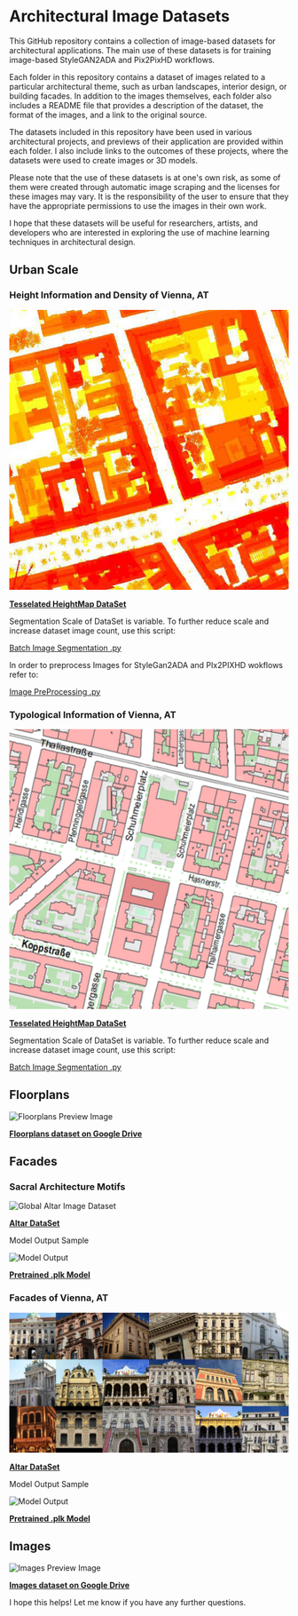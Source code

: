 # Architectural Image Datasets

This GitHub repository contains a collection of image-based datasets for architectural applications. The main use of these datasets is for training image-based StyleGAN2ADA and Pix2PixHD workflows. 

Each folder in this repository contains a dataset of images related to a particular architectural theme, such as urban landscapes, interior design, or building facades. In addition to the images themselves, each folder also includes a README file that provides a description of the dataset, the format of the images, and a link to the original source. 

The datasets included in this repository have been used in various architectural projects, and previews of their application are provided within each folder. I also include links to the outcomes of these projects, where the datasets were used to create images or 3D models.

Please note that the use of these datasets is at one's own risk, as some of them were created through automatic image scraping and the licenses for these images may vary. It is the responsibility of the user to ensure that they have the appropriate permissions to use the images in their own work.

I hope that these datasets will be useful for researchers, artists, and developers who are interested in exploring the use of machine learning techniques in architectural design. 


## Urban Scale

### Height Information and Density of Vienna, AT

![Urban Scale Preview Image](content/urban_heightmap/21_3.jpg)

**[Tesselated HeightMap DataSet](https://drive.google.com/file/d/1yluRfJOm0j5zO3CsAXJ4i0svnm7Y5-RR/view?usp=share_link)**

Segmentation Scale of DataSet is variable. To further reduce scale and increase dataset image count, use this script:

[Batch Image Segmentation .py](/image_processing_tools/image_segmentation_and_stich.py)

In order to preprocess Images for StyleGan2ADA and PIx2PIXHD wokflows refer to:

[Image PreProcessing .py](/image_processing_tools/preprocess_images_ml.py)

### Typological Information of Vienna, AT

![Urban Scale Preview Image](/content/dataset_maps_preview.jpg)

**[Tesselated HeightMap DataSet](https://drive.google.com/drive/folders/1K5diQ3pUusKVF9E_v_GBK5JxtNN_99UA?usp=share_link)**

Segmentation Scale of DataSet is variable. To further reduce scale and increase dataset image count, use this script:

[Batch Image Segmentation .py](/image_processing_tools/image_segmentation_and_stich.py)

## Floorplans

![Floorplans Preview Image](/path/to/floorplans_preview_image.png)

**[Floorplans dataset on Google Drive](https://drive.google.com/drive/folders/your-floorplans-dataset-link)**

## Facades

### Sacral Architecture Motifs
![Global Altar Image Dataset](content/altar_preview.jpg)

**[Altar DataSet](https://drive.google.com/drive/folders/1DZkYbFLu9nIpemP4tfRJkyxAFVj9qGnn?usp=sharing)**

Model Output Sample

![Model Output](/content/altar_model_output.gif)

**[Pretrained .plk Model](https://drive.google.com/file/d/1VstC0zJwrWHqJXQcOBqqelSoYdsYy3Ou/view?usp=sharing)**

 
 

### Facades of Vienna, AT
![Global Altar Image Dataset](/content/facades_dataset.jpg)

**[Altar DataSet](https://drive.google.com/file/d/1Zcs2XAS4YxJJEf3VHqFdR0E5Npr1wqXV/view?usp=sharing)**

Model Output Sample

![Model Output](content/facade_model_output.gif)

**[Pretrained .plk Model](https://drive.google.com/file/d/1woaGw76VyJXyjbHZrT710yS5XHSgLq_K/view?usp=sharing)**


## Images

![Images Preview Image](/path/to/images_preview_image.png)

**[Images dataset on Google Drive](https://drive.google.com/drive/folders/your-images-dataset-link)**

I hope this helps! Let me know if you have any further questions.
